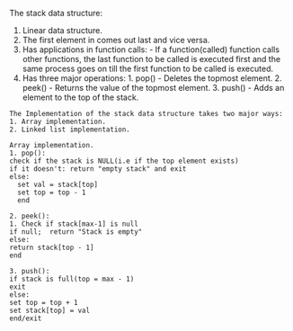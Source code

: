 The stack data structure:
  1. Linear data structure.
  2. The first element in comes out last and vice versa.
  3. Has applications in function calls:
    - If a function(called) function calls other functions, the last function to be called is executed first and the same process goes on till the first function to be called is executed.
  4. Has three major operations:
    1. pop() - Deletes the topmost element.
    2. peek() - Returns the value of the topmost element.
    3. push() - Adds an element to the top of the stack.

    The Implementation of the stack data structure takes two major ways:
    1. Array implementation.
    2. Linked list implementation.

    Array implementation.
    1. pop():
    check if the stack is NULL(i.e if the top element exists)
    if it doesn't: return "empty stack" and exit
    else:
      set val = stack[top]
      set top = top - 1
      end

    2. peek():
    1. Check if stack[max-1] is null
    if null;  return "Stack is empty"
    else:
    return stack[top - 1]
    end

    3. push():
    if stack is full(top = max - 1)
    exit
    else:
    set top = top + 1
    set stack[top] = val
    end/exit

